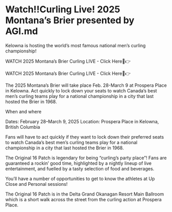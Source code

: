 # Watch!!Curling Live! 2025 Montana’s Brier presented by AGI.md
Kelowna is hosting the world’s most famous national men’s curling championship!

WATCH 2025 Montana’s Brier Curling LIVE - Click Here🔴👉

WATCH 2025 Montana’s Brier Curling LIVE - Click Here🔴👉

The 2025 Montana’s Brier will take place Feb. 28-March 9 at Prospera Place in Kelowna. Act quickly to lock down your seats to watch Canada’s best men’s curling teams play for a national championship in a city that last hosted the Brier in 1968.

When and where

Dates: February 28–March 9, 2025 Location: Prospera Place in Kelowna, British Columbia

Fans will have to act quickly if they want to lock down their preferred seats to watch Canada’s best men’s curling teams play for a national championship in a city that last hosted the Brier in 1968.

The Original 16 Patch is legendary for being “curling’s party place”! Fans are guaranteed a rockin’ good time, highlighted by a nightly lineup of live entertainment, and fuelled by a tasty selection of food and beverages.

You’ll have a number of opportunities to get to know the athletes at Up Close and Personal sessions!

The Original 16 Patch is in the Delta Grand Okanagan Resort Main Ballroom which is a short walk across the street from the curling action at Prospera Place.
